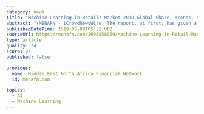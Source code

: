 ```yaml
---
category: news
title: "Machine Learning in Retail? Market 2019 Global Share, Trends, Segmentation, Analysis and Forecast to 2024"
abstract: "(MENAFN - iCrowdNewsWire) The report, at first, has given a brief understanding of the industry via a basic overview. This overview includes the definition, key applications of the product, and ..."
publishedDateTime: 2019-08-08T05:22:00Z
sourceUrl: https://menafn.com/1098858059/Machine-Learning-in-Retail-Market-2019-Global-Share-Trends-Segmentation-Analysis-and-Forecast-to-2024?src=Rss
type: article
quality: 24
score: 24
published: false

provider:
  name: Middle East North Africa Financial Network
  id: menafn.com

topics:
  - AI
  - Machine Learning
---
```


